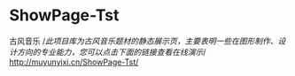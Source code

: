 # ShowPage-Tst
古风音乐
/*此项目库为古风音乐题材的静态展示页，主要表明一些在图形制作、设计方向的专业能力，您可以点击下面的链接查看在线演示*/
http://muyunyixi.cn/ShowPage-Tst/
